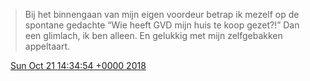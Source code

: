 > Bij het binnengaan van mijn eigen voordeur betrap ik mezelf op de spontane gedachte “Wie heeft GVD mijn huis te koop gezet?\!” Dan een glimlach, ik ben alleen\. En gelukkig met mijn zelfgebakken appeltaart\.

<img src="../../media/tweet.ico" width="12" /> [Sun Oct 21 14:34:54 +0000 2018](https://twitter.com/DromerDenker/status/1054018191511425029)